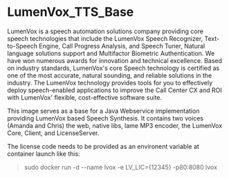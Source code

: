 # LumenVox_TTS_Base

LumenVox is a speech automation solutions company providing core speech technologies that include the LumenVox Speech Recognizer, Text-to-Speech Engine, Call Progress Analysis, and Speech Tuner, Natural language solutions support and Multifactor Biometric Authentication. We have won numerous awards for innovation and technical excellence. Based on industry standards, LumenVox's core Speech technology is certified as one of the most accurate, natural sounding, and reliable solutions in the industry. The LumenVox technology provides tools for you to effectively deploy speech-enabled applications to improve the Call Center CX and ROI with LumenVox' flexible, cost-effective software suite.

This image serves as a base for a Java Webservice implementation providing LumenVox based Speech Synthesis. It contains two voices (Amanda and Chris) the web, native libs, lame MP3 encoder, the LumenVox Core, Client, and LicenseServer. 

The license code needs to be provided as an environent variable at container launch like this:

>sudo docker run -d --name lvox -e LV_LIC={12345} -p80:8080 lvox


 
